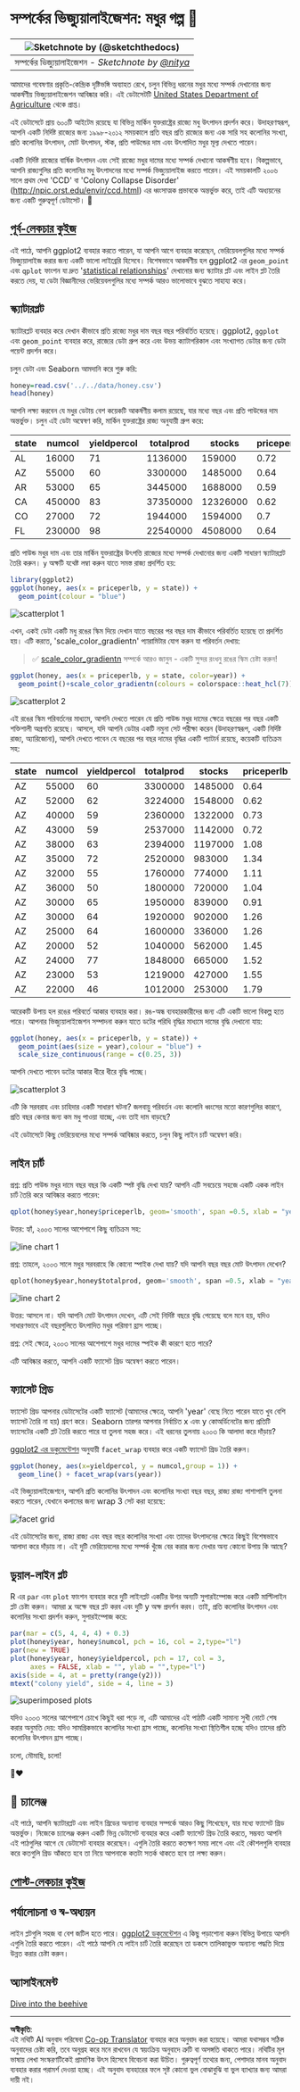 <!--
CO_OP_TRANSLATOR_METADATA:
{
  "original_hash": "a33c5d4b4156a2b41788d8720b6f724c",
  "translation_date": "2025-08-27T10:28:02+00:00",
  "source_file": "3-Data-Visualization/R/12-visualization-relationships/README.md",
  "language_code": "bn"
}
-->
# সম্পর্কের ভিজ্যুয়ালাইজেশন: মধুর গল্প 🍯

|![ Sketchnote by [(@sketchthedocs)](https://sketchthedocs.dev) ](../../../sketchnotes/12-Visualizing-Relationships.png)|
|:---:|
|সম্পর্কের ভিজ্যুয়ালাইজেশন - _Sketchnote by [@nitya](https://twitter.com/nitya)_ |

আমাদের গবেষণার প্রকৃতি-কেন্দ্রিক দৃষ্টিভঙ্গি অব্যাহত রেখে, চলুন বিভিন্ন ধরনের মধুর মধ্যে সম্পর্ক দেখানোর জন্য আকর্ষণীয় ভিজ্যুয়ালাইজেশন আবিষ্কার করি। এই ডেটাসেটটি [United States Department of Agriculture](https://www.nass.usda.gov/About_NASS/index.php) থেকে প্রাপ্ত।

এই ডেটাসেটে প্রায় ৬০০টি আইটেম রয়েছে যা বিভিন্ন মার্কিন যুক্তরাষ্ট্রের রাজ্যে মধু উৎপাদন প্রদর্শন করে। উদাহরণস্বরূপ, আপনি একটি নির্দিষ্ট রাজ্যের জন্য ১৯৯৮-২০১২ সময়কালে প্রতি বছর প্রতি রাজ্যের জন্য এক সারি সহ কলোনির সংখ্যা, প্রতি কলোনির উৎপাদন, মোট উৎপাদন, স্টক, প্রতি পাউন্ডের দাম এবং উৎপাদিত মধুর মূল্য দেখতে পারেন।

একটি নির্দিষ্ট রাজ্যের বার্ষিক উৎপাদন এবং সেই রাজ্যে মধুর দামের মধ্যে সম্পর্ক দেখানো আকর্ষণীয় হবে। বিকল্পভাবে, আপনি রাজ্যগুলির প্রতি কলোনির মধু উৎপাদনের মধ্যে সম্পর্ক ভিজ্যুয়ালাইজ করতে পারেন। এই সময়কালটি ২০০৬ সালে প্রথম দেখা 'CCD' বা 'Colony Collapse Disorder' (http://npic.orst.edu/envir/ccd.html) এর ধ্বংসাত্মক প্রভাবকে অন্তর্ভুক্ত করে, তাই এটি অধ্যয়নের জন্য একটি গুরুত্বপূর্ণ ডেটাসেট। 🐝

## [পূর্ব-লেকচার কুইজ](https://purple-hill-04aebfb03.1.azurestaticapps.net/quiz/22)

এই পাঠে, আপনি ggplot2 ব্যবহার করতে পারেন, যা আপনি আগে ব্যবহার করেছেন, ভেরিয়েবলগুলির মধ্যে সম্পর্ক ভিজ্যুয়ালাইজ করার জন্য একটি ভালো লাইব্রেরি হিসেবে। বিশেষভাবে আকর্ষণীয় হল ggplot2 এর `geom_point` এবং `qplot` ফাংশন যা দ্রুত '[statistical relationships](https://ggplot2.tidyverse.org/)' দেখানোর জন্য স্ক্যাটার প্লট এবং লাইন প্লট তৈরি করতে দেয়, যা ডেটা বিজ্ঞানীদের ভেরিয়েবলগুলির মধ্যে সম্পর্ক আরও ভালোভাবে বুঝতে সাহায্য করে।

## স্ক্যাটারপ্লট

স্ক্যাটারপ্লট ব্যবহার করে দেখান কীভাবে প্রতি রাজ্যে মধুর দাম বছর বছর পরিবর্তিত হয়েছে। ggplot2, `ggplot` এবং `geom_point` ব্যবহার করে, রাজ্যের ডেটা গ্রুপ করে এবং উভয় ক্যাটাগরিকাল এবং সংখ্যাগত ডেটার জন্য ডেটা পয়েন্ট প্রদর্শন করে।

চলুন ডেটা এবং Seaborn আমদানি করে শুরু করি:

```r
honey=read.csv('../../data/honey.csv')
head(honey)
```
আপনি লক্ষ্য করবেন যে মধুর ডেটায় বেশ কয়েকটি আকর্ষণীয় কলাম রয়েছে, যার মধ্যে বছর এবং প্রতি পাউন্ডের দাম অন্তর্ভুক্ত। চলুন এই ডেটা অন্বেষণ করি, মার্কিন যুক্তরাষ্ট্রের রাজ্য অনুযায়ী গ্রুপ করে:

| state | numcol | yieldpercol | totalprod | stocks   | priceperlb | prodvalue | year |
| ----- | ------ | ----------- | --------- | -------- | ---------- | --------- | ---- |
| AL    | 16000  | 71          | 1136000   | 159000   | 0.72       | 818000    | 1998 |
| AZ    | 55000  | 60          | 3300000   | 1485000  | 0.64       | 2112000   | 1998 |
| AR    | 53000  | 65          | 3445000   | 1688000  | 0.59       | 2033000   | 1998 |
| CA    | 450000 | 83          | 37350000  | 12326000 | 0.62       | 23157000  | 1998 |
| CO    | 27000  | 72          | 1944000   | 1594000  | 0.7        | 1361000   | 1998 |
| FL    | 230000 | 98          |22540000   | 4508000  | 0.64       | 14426000  | 1998 |

প্রতি পাউন্ড মধুর দাম এবং তার মার্কিন যুক্তরাষ্ট্রের উৎপত্তি রাজ্যের মধ্যে সম্পর্ক দেখানোর জন্য একটি সাধারণ স্ক্যাটারপ্লট তৈরি করুন। `y` অক্ষটি যথেষ্ট লম্বা করুন যাতে সমস্ত রাজ্য প্রদর্শিত হয়:

```r
library(ggplot2)
ggplot(honey, aes(x = priceperlb, y = state)) +
  geom_point(colour = "blue")
```
![scatterplot 1](../../../../../translated_images/scatter1.86b8900674d88b26dd3353a83fe604e9ab3722c4680cc40ee9beb452ff02cdea.bn.png)

এখন, একই ডেটা একটি মধু রঙের স্কিম দিয়ে দেখান যাতে বছরের পর বছর দাম কীভাবে পরিবর্তিত হয়েছে তা প্রদর্শিত হয়। এটি করতে, 'scale_color_gradientn' প্যারামিটার যোগ করুন যা পরিবর্তন দেখায়:

> ✅ [scale_color_gradientn](https://www.rdocumentation.org/packages/ggplot2/versions/0.9.1/topics/scale_colour_gradientn) সম্পর্কে আরও জানুন - একটি সুন্দর রংধনু রঙের স্কিম চেষ্টা করুন!

```r
ggplot(honey, aes(x = priceperlb, y = state, color=year)) +
  geom_point()+scale_color_gradientn(colours = colorspace::heat_hcl(7))
```
![scatterplot 2](../../../../../translated_images/scatter2.4d1cbc693bad20e2b563888747eb6bdf65b73ce449d903f7cd4068a78502dcff.bn.png)

এই রঙের স্কিম পরিবর্তনের মাধ্যমে, আপনি দেখতে পারেন যে প্রতি পাউন্ড মধুর দামের ক্ষেত্রে বছরের পর বছর একটি শক্তিশালী অগ্রগতি রয়েছে। আসলে, যদি আপনি ডেটার একটি নমুনা সেট পরীক্ষা করেন (উদাহরণস্বরূপ, একটি নির্দিষ্ট রাজ্য, অ্যারিজোনা), আপনি দেখতে পাবেন যে বছরের পর বছর দামের বৃদ্ধির একটি প্যাটার্ন রয়েছে, কয়েকটি ব্যতিক্রম সহ:

| state | numcol | yieldpercol | totalprod | stocks  | priceperlb | prodvalue | year |
| ----- | ------ | ----------- | --------- | ------- | ---------- | --------- | ---- |
| AZ    | 55000  | 60          | 3300000   | 1485000 | 0.64       | 2112000   | 1998 |
| AZ    | 52000  | 62          | 3224000   | 1548000 | 0.62       | 1999000   | 1999 |
| AZ    | 40000  | 59          | 2360000   | 1322000 | 0.73       | 1723000   | 2000 |
| AZ    | 43000  | 59          | 2537000   | 1142000 | 0.72       | 1827000   | 2001 |
| AZ    | 38000  | 63          | 2394000   | 1197000 | 1.08       | 2586000   | 2002 |
| AZ    | 35000  | 72          | 2520000   | 983000  | 1.34       | 3377000   | 2003 |
| AZ    | 32000  | 55          | 1760000   | 774000  | 1.11       | 1954000   | 2004 |
| AZ    | 36000  | 50          | 1800000   | 720000  | 1.04       | 1872000   | 2005 |
| AZ    | 30000  | 65          | 1950000   | 839000  | 0.91       | 1775000   | 2006 |
| AZ    | 30000  | 64          | 1920000   | 902000  | 1.26       | 2419000   | 2007 |
| AZ    | 25000  | 64          | 1600000   | 336000  | 1.26       | 2016000   | 2008 |
| AZ    | 20000  | 52          | 1040000   | 562000  | 1.45       | 1508000   | 2009 |
| AZ    | 24000  | 77          | 1848000   | 665000  | 1.52       | 2809000   | 2010 |
| AZ    | 23000  | 53          | 1219000   | 427000  | 1.55       | 1889000   | 2011 |
| AZ    | 22000  | 46          | 1012000   | 253000  | 1.79       | 1811000   | 2012 |

আরেকটি উপায় হল রঙের পরিবর্তে আকার ব্যবহার করা। রঙ-অন্ধ ব্যবহারকারীদের জন্য এটি একটি ভালো বিকল্প হতে পারে। আপনার ভিজ্যুয়ালাইজেশন সম্পাদনা করুন যাতে ডটের পরিধি বৃদ্ধির মাধ্যমে দামের বৃদ্ধি দেখানো যায়:

```r
ggplot(honey, aes(x = priceperlb, y = state)) +
  geom_point(aes(size = year),colour = "blue") +
  scale_size_continuous(range = c(0.25, 3))
```
আপনি দেখতে পাবেন ডটের আকার ধীরে ধীরে বৃদ্ধি পাচ্ছে।

![scatterplot 3](../../../../../translated_images/scatter3.722d21e6f20b3ea2e18339bb9b10d75906126715eb7d5fdc88fe74dcb6d7066a.bn.png)

এটি কি সরবরাহ এবং চাহিদার একটি সাধারণ ঘটনা? জলবায়ু পরিবর্তন এবং কলোনি ধ্বংসের মতো কারণগুলির কারণে, প্রতি বছর কেনার জন্য কম মধু পাওয়া যাচ্ছে, এবং তাই দাম বাড়ছে?

এই ডেটাসেটে কিছু ভেরিয়েবলের মধ্যে সম্পর্ক আবিষ্কার করতে, চলুন কিছু লাইন চার্ট অন্বেষণ করি।

## লাইন চার্ট

প্রশ্ন: প্রতি পাউন্ড মধুর দামে বছর বছর কি একটি স্পষ্ট বৃদ্ধি দেখা যায়? আপনি এটি সবচেয়ে সহজে একটি একক লাইন চার্ট তৈরি করে আবিষ্কার করতে পারেন:

```r
qplot(honey$year,honey$priceperlb, geom='smooth', span =0.5, xlab = "year",ylab = "priceperlb")
```
উত্তর: হ্যাঁ, ২০০৩ সালের আশেপাশে কিছু ব্যতিক্রম সহ:

![line chart 1](../../../../../translated_images/line1.299b576fbb2a59e60a59e7130030f59836891f90302be084e4e8d14da0562e2a.bn.png)

প্রশ্ন: তাহলে, ২০০৩ সালে মধুর সরবরাহে কি কোনো স্পাইক দেখা যায়? যদি আপনি বছর বছর মোট উৎপাদন দেখেন?

```python
qplot(honey$year,honey$totalprod, geom='smooth', span =0.5, xlab = "year",ylab = "totalprod")
```

![line chart 2](../../../../../translated_images/line2.3b18fcda7176ceba5b6689eaaabb817d49c965e986f11cac1ae3f424030c34d8.bn.png)

উত্তর: আসলে না। যদি আপনি মোট উৎপাদন দেখেন, এটি সেই নির্দিষ্ট বছরে বৃদ্ধি পেয়েছে বলে মনে হয়, যদিও সাধারণভাবে এই বছরগুলিতে উৎপাদিত মধুর পরিমাণ হ্রাস পাচ্ছে।

প্রশ্ন: সেই ক্ষেত্রে, ২০০৩ সালের আশেপাশে মধুর দামের স্পাইক কী কারণে হতে পারে?

এটি আবিষ্কার করতে, আপনি একটি ফ্যাসেট গ্রিড অন্বেষণ করতে পারেন।

## ফ্যাসেট গ্রিড

ফ্যাসেট গ্রিড আপনার ডেটাসেটের একটি ফ্যাসেট (আমাদের ক্ষেত্রে, আপনি 'year' বেছে নিতে পারেন যাতে খুব বেশি ফ্যাসেট তৈরি না হয়) গ্রহণ করে। Seaborn তারপর আপনার নির্বাচিত x এবং y কোঅর্ডিনেটের জন্য প্রতিটি ফ্যাসেটের একটি প্লট তৈরি করতে পারে যা তুলনা সহজ করে। এই ধরনের তুলনায় ২০০৩ কি আলাদা করে দাঁড়ায়?

[ggplot2 এর ডকুমেন্টেশন](https://ggplot2.tidyverse.org/reference/facet_wrap.html) অনুযায়ী `facet_wrap` ব্যবহার করে একটি ফ্যাসেট গ্রিড তৈরি করুন।

```r
ggplot(honey, aes(x=yieldpercol, y = numcol,group = 1)) + 
  geom_line() + facet_wrap(vars(year))
```
এই ভিজ্যুয়ালাইজেশনে, আপনি প্রতি কলোনির উৎপাদন এবং কলোনির সংখ্যা বছর বছর, রাজ্য রাজ্য পাশাপাশি তুলনা করতে পারেন, যেখানে কলামের জন্য wrap 3 সেট করা হয়েছে:

![facet grid](../../../../../translated_images/facet.491ad90d61c2a7cc69b50c929f80786c749e38217ccedbf1e22ed8909b65987c.bn.png)

এই ডেটাসেটের জন্য, রাজ্য রাজ্য এবং বছর বছর কলোনির সংখ্যা এবং তাদের উৎপাদনের ক্ষেত্রে কিছুই বিশেষভাবে আলাদা করে দাঁড়ায় না। এই দুটি ভেরিয়েবলের মধ্যে সম্পর্ক খুঁজে বের করার জন্য দেখার অন্য কোনো উপায় কি আছে?

## ডুয়াল-লাইন প্লট

R এর `par` এবং `plot` ফাংশন ব্যবহার করে দুটি লাইনপ্লট একটির উপর অন্যটি সুপারইম্পোজ করে একটি মাল্টিলাইন প্লট চেষ্টা করুন। আমরা x অক্ষে বছর প্লট করব এবং দুটি y অক্ষ প্রদর্শন করব। তাই, প্রতি কলোনির উৎপাদন এবং কলোনির সংখ্যা প্রদর্শন করুন, সুপারইম্পোজ করে:

```r
par(mar = c(5, 4, 4, 4) + 0.3)              
plot(honey$year, honey$numcol, pch = 16, col = 2,type="l")              
par(new = TRUE)                             
plot(honey$year, honey$yieldpercol, pch = 17, col = 3,              
     axes = FALSE, xlab = "", ylab = "",type="l")
axis(side = 4, at = pretty(range(y2)))      
mtext("colony yield", side = 4, line = 3)   
```
![superimposed plots](../../../../../translated_images/dual-line.fc4665f360a54018d7df9bc6abcc26460112e17dcbda18d3b9ae6109b32b36c3.bn.png)

যদিও ২০০৩ সালের আশেপাশে চোখে কিছুই ধরা পড়ে না, এটি আমাদের এই পাঠটি একটি সামান্য সুখী নোটে শেষ করার অনুমতি দেয়: যদিও সামগ্রিকভাবে কলোনির সংখ্যা হ্রাস পাচ্ছে, কলোনির সংখ্যা স্থিতিশীল হচ্ছে যদিও তাদের প্রতি কলোনির উৎপাদন হ্রাস পাচ্ছে।

চলো, মৌমাছি, চলো!

🐝❤️
## 🚀 চ্যালেঞ্জ

এই পাঠে, আপনি স্ক্যাটারপ্লট এবং লাইন গ্রিডের অন্যান্য ব্যবহার সম্পর্কে আরও কিছু শিখেছেন, যার মধ্যে ফ্যাসেট গ্রিড অন্তর্ভুক্ত। নিজেকে চ্যালেঞ্জ করুন একটি ভিন্ন ডেটাসেট ব্যবহার করে একটি ফ্যাসেট গ্রিড তৈরি করতে, সম্ভবত আপনি এই পাঠগুলির আগে যে ডেটাসেট ব্যবহার করেছেন। এগুলি তৈরি করতে কতক্ষণ সময় লাগে এবং এই কৌশলগুলি ব্যবহার করে কতগুলি গ্রিড আঁকতে হবে তা নিয়ে আপনাকে কতটা সতর্ক থাকতে হবে তা লক্ষ্য করুন।
## [পোস্ট-লেকচার কুইজ](https://purple-hill-04aebfb03.1.azurestaticapps.net/quiz/23)

## পর্যালোচনা ও স্ব-অধ্যয়ন

লাইন প্লটগুলি সহজ বা বেশ জটিল হতে পারে। [ggplot2 ডকুমেন্টেশন](https://ggplot2.tidyverse.org/reference/geom_path.html#:~:text=geom_line()%20connects%20them%20in,which%20cases%20are%20connected%20together) এ কিছু পড়াশোনা করুন বিভিন্ন উপায়ে আপনি এগুলি তৈরি করতে পারেন। এই পাঠে আপনি যে লাইন চার্ট তৈরি করেছেন তা ডকসে তালিকাভুক্ত অন্যান্য পদ্ধতি দিয়ে উন্নত করার চেষ্টা করুন।
## অ্যাসাইনমেন্ট

[Dive into the beehive](assignment.md)

---

**অস্বীকৃতি**:  
এই নথিটি AI অনুবাদ পরিষেবা [Co-op Translator](https://github.com/Azure/co-op-translator) ব্যবহার করে অনুবাদ করা হয়েছে। আমরা যথাসম্ভব সঠিক অনুবাদের চেষ্টা করি, তবে অনুগ্রহ করে মনে রাখবেন যে স্বয়ংক্রিয় অনুবাদে ত্রুটি বা অসঙ্গতি থাকতে পারে। নথিটির মূল ভাষায় লেখা সংস্করণটিকেই প্রামাণিক উৎস হিসেবে বিবেচনা করা উচিত। গুরুত্বপূর্ণ তথ্যের জন্য, পেশাদার মানব অনুবাদ ব্যবহার করার পরামর্শ দেওয়া হচ্ছে। এই অনুবাদ ব্যবহারের ফলে সৃষ্ট কোনো ভুল বোঝাবুঝি বা ভুল ব্যাখ্যার জন্য আমরা দায়ী নই।